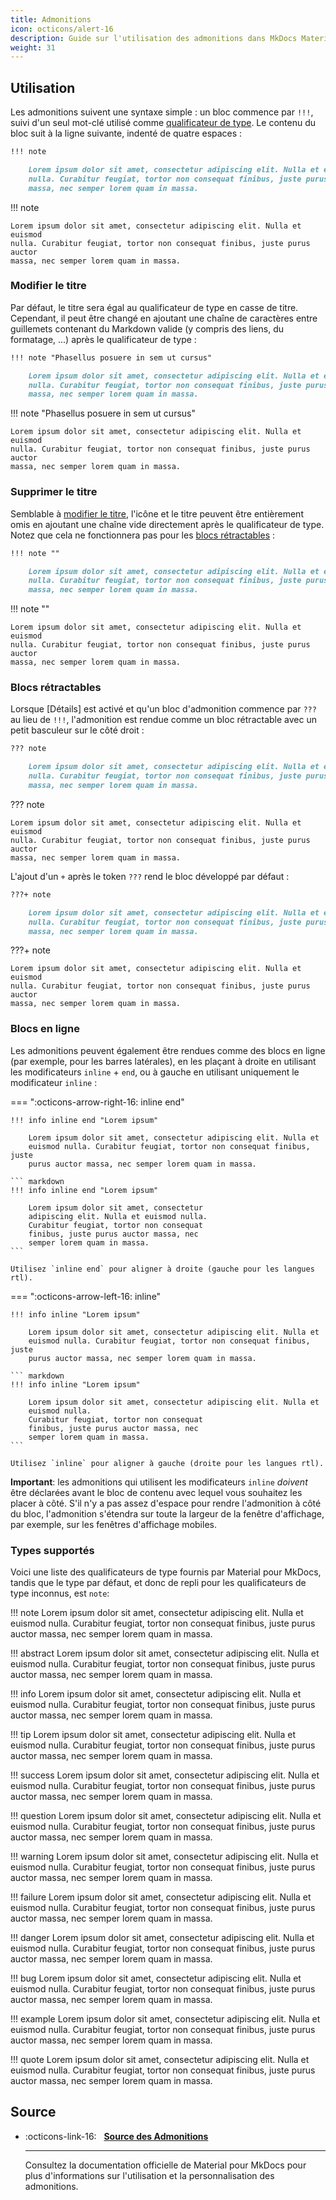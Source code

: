 ```yaml
---
title: Admonitions
icon: octicons/alert-16
description: Guide sur l'utilisation des admonitions dans MkDocs Material
weight: 31
---
```


## Utilisation

Les admonitions suivent une syntaxe simple : un bloc commence par `!!!`, suivi d'un seul mot-clé utilisé comme [qualificateur de type]. Le contenu du bloc suit à la ligne suivante, indenté de quatre espaces :

``` markdown title="Admonition"
!!! note

    Lorem ipsum dolor sit amet, consectetur adipiscing elit. Nulla et euismod
    nulla. Curabitur feugiat, tortor non consequat finibus, juste purus auctor
    massa, nec semper lorem quam in massa.
```

<div class="result" markdown>

!!! note

    Lorem ipsum dolor sit amet, consectetur adipiscing elit. Nulla et euismod
    nulla. Curabitur feugiat, tortor non consequat finibus, juste purus auctor
    massa, nec semper lorem quam in massa.

</div>

  [qualificateur de type]: #supported-types

### Modifier le titre

Par défaut, le titre sera égal au qualificateur de type en casse de titre. Cependant, il peut être changé en ajoutant une chaîne de caractères entre guillemets contenant du Markdown valide (y compris des liens, du formatage, ...) après le qualificateur de type :

``` markdown title="Admonition avec titre personnalisé"
!!! note "Phasellus posuere in sem ut cursus"

    Lorem ipsum dolor sit amet, consectetur adipiscing elit. Nulla et euismod
    nulla. Curabitur feugiat, tortor non consequat finibus, juste purus auctor
    massa, nec semper lorem quam in massa.
```

<div class="result" markdown>

!!! note "Phasellus posuere in sem ut cursus"

    Lorem ipsum dolor sit amet, consectetur adipiscing elit. Nulla et euismod
    nulla. Curabitur feugiat, tortor non consequat finibus, juste purus auctor
    massa, nec semper lorem quam in massa.

</div>

### Supprimer le titre

Semblable à [modifier le titre], l'icône et le titre peuvent être entièrement omis en ajoutant une chaîne vide directement après le qualificateur de type. Notez que cela ne fonctionnera pas pour les [blocs rétractables] :

``` markdown title="Admonition sans titre"
!!! note ""

    Lorem ipsum dolor sit amet, consectetur adipiscing elit. Nulla et euismod
    nulla. Curabitur feugiat, tortor non consequat finibus, juste purus auctor
    massa, nec semper lorem quam in massa.
```

<div class="result" markdown>

!!! note ""

    Lorem ipsum dolor sit amet, consectetur adipiscing elit. Nulla et euismod
    nulla. Curabitur feugiat, tortor non consequat finibus, juste purus auctor
    massa, nec semper lorem quam in massa.

</div>

  [modifier le titre]: #modifier-le-titre
  [blocs rétractables]: #blocs-rétractables

### Blocs rétractables

Lorsque [Détails] est activé et qu'un bloc d'admonition commence par `???` au lieu de `!!!`, l'admonition est rendue comme un bloc rétractable avec un petit basculeur sur le côté droit :

``` markdown title="Admonition, rétractable"
??? note

    Lorem ipsum dolor sit amet, consectetur adipiscing elit. Nulla et euismod
    nulla. Curabitur feugiat, tortor non consequat finibus, juste purus auctor
    massa, nec semper lorem quam in massa.
```

<div class="result" markdown>

??? note

    Lorem ipsum dolor sit amet, consectetur adipiscing elit. Nulla et euismod
    nulla. Curabitur feugiat, tortor non consequat finibus, juste purus auctor
    massa, nec semper lorem quam in massa.

</div>

L'ajout d'un `+` après le token `???` rend le bloc développé par défaut :

``` markdown title="Admonition, rétractable et initialement développé"
???+ note

    Lorem ipsum dolor sit amet, consectetur adipiscing elit. Nulla et euismod
    nulla. Curabitur feugiat, tortor non consequat finibus, juste purus auctor
    massa, nec semper lorem quam in massa.
```

<div class="result" markdown>

???+ note

    Lorem ipsum dolor sit amet, consectetur adipiscing elit. Nulla et euismod
    nulla. Curabitur feugiat, tortor non consequat finibus, juste purus auctor
    massa, nec semper lorem quam in massa.

</div>

### Blocs en ligne

Les admonitions peuvent également être rendues comme des blocs en ligne (par exemple, pour les barres latérales), en les plaçant à droite en utilisant les modificateurs `inline` + `end`, ou à gauche en utilisant uniquement le modificateur `inline` :

=== ":octicons-arrow-right-16: inline end"

    !!! info inline end "Lorem ipsum"

        Lorem ipsum dolor sit amet, consectetur adipiscing elit. Nulla et
        euismod nulla. Curabitur feugiat, tortor non consequat finibus, juste
        purus auctor massa, nec semper lorem quam in massa.

    ``` markdown
    !!! info inline end "Lorem ipsum"

        Lorem ipsum dolor sit amet, consectetur
        adipiscing elit. Nulla et euismod nulla.
        Curabitur feugiat, tortor non consequat
        finibus, juste purus auctor massa, nec
        semper lorem quam in massa.
    ```

    Utilisez `inline end` pour aligner à droite (gauche pour les langues rtl).

=== ":octicons-arrow-left-16: inline"

    !!! info inline "Lorem ipsum"

        Lorem ipsum dolor sit amet, consectetur adipiscing elit. Nulla et
        euismod nulla. Curabitur feugiat, tortor non consequat finibus, juste
        purus auctor massa, nec semper lorem quam in massa.

    ``` markdown
    !!! info inline "Lorem ipsum"

        Lorem ipsum dolor sit amet, consectetur adipiscing elit. Nulla et
        euismod nulla.
        Curabitur feugiat, tortor non consequat
        finibus, juste purus auctor massa, nec
        semper lorem quam in massa.
    ```

    Utilisez `inline` pour aligner à gauche (droite pour les langues rtl).

__Important__: les admonitions qui utilisent les modificateurs `inline` _doivent_ être déclarées avant le bloc de contenu avec lequel vous souhaitez les placer à côté. S'il n'y a pas assez d'espace pour rendre l'admonition à côté du bloc, l'admonition s'étendra sur toute la largeur de la fenêtre d'affichage, par exemple, sur les fenêtres d'affichage mobiles.

### Types supportés

Voici une liste des qualificateurs de type fournis par Material pour MkDocs, tandis que le type par défaut, et donc de repli pour les qualificateurs de type inconnus, est `note`:

!!! note
    Lorem ipsum dolor sit amet, consectetur adipiscing elit. Nulla et euismod nulla. Curabitur feugiat, tortor non consequat finibus, juste purus auctor massa, nec semper lorem quam in massa.


!!! abstract
    Lorem ipsum dolor sit amet, consectetur adipiscing elit. Nulla et euismod nulla. Curabitur feugiat, tortor non consequat finibus, juste purus auctor massa, nec semper lorem quam in massa.


!!! info
    Lorem ipsum dolor sit amet, consectetur adipiscing elit. Nulla et euismod nulla. Curabitur feugiat, tortor non consequat finibus, juste purus auctor massa, nec semper lorem quam in massa.


!!! tip
    Lorem ipsum dolor sit amet, consectetur adipiscing elit. Nulla et euismod nulla. Curabitur feugiat, tortor non consequat finibus, juste purus auctor massa, nec semper lorem quam in massa.


!!! success
    Lorem ipsum dolor sit amet, consectetur adipiscing elit. Nulla et euismod nulla. Curabitur feugiat, tortor non consequat finibus, juste purus auctor massa, nec semper lorem quam in massa.

!!! question
    Lorem ipsum dolor sit amet, consectetur adipiscing elit. Nulla et euismod nulla. Curabitur feugiat, tortor non consequat finibus, juste purus auctor massa, nec semper lorem quam in massa.


!!! warning
    Lorem ipsum dolor sit amet, consectetur adipiscing elit. Nulla et euismod nulla. Curabitur feugiat, tortor non consequat finibus, juste purus auctor massa, nec semper lorem quam in massa.


!!! failure
    Lorem ipsum dolor sit amet, consectetur adipiscing elit. Nulla et euismod nulla. Curabitur feugiat, tortor non consequat finibus, juste purus auctor massa, nec semper lorem quam in massa.


!!! danger
    Lorem ipsum dolor sit amet, consectetur adipiscing elit. Nulla et euismod nulla. Curabitur feugiat, tortor non consequat finibus, juste purus auctor massa, nec semper lorem quam in massa.


!!! bug
    Lorem ipsum dolor sit amet, consectetur adipiscing elit. Nulla et euismod nulla. Curabitur feugiat, tortor non consequat finibus, juste purus auctor massa, nec semper lorem quam in massa.


!!! example
    Lorem ipsum dolor sit amet, consectetur adipiscing elit. Nulla et euismod nulla. Curabitur feugiat, tortor non consequat finibus, juste purus auctor massa, nec semper lorem quam in massa.


!!! quote
    Lorem ipsum dolor sit amet, consectetur adipiscing elit. Nulla et euismod nulla. Curabitur feugiat, tortor non consequat finibus, juste purus auctor massa, nec semper lorem quam in massa.

## Source

<div class="grid cards" markdown>

-   :octicons-link-16: &nbsp; __[Source des Admonitions](https://squidfunk.github.io/mkdocs-material/reference/admonitions/)__

    ---

    Consultez la documentation officielle de Material pour MkDocs pour plus
    d'informations sur l'utilisation et la personnalisation des admonitions.

</div>

